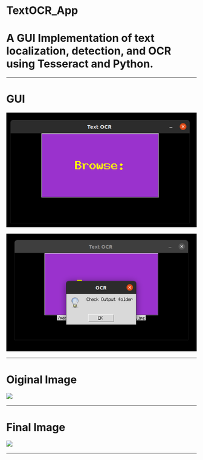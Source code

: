 # TextOCR_App


A GUI Implementation of  text localization, detection, and OCR using Tesseract and Python.
===========

---------------------------------------------------------------------------------------------------------------------------------------

# GUI
![](img/1.png)

![](img/2.png)

---------------------------------------------------------------------------------------------------------------------------------------


# Oiginal Image
![](img/a.jpg)

---------------------------------------------------------------------------------------------------------------------------------------


# Final Image
![](img/final.jpg)

---------------------------------------------------------------------------------------------------------------------------------------
